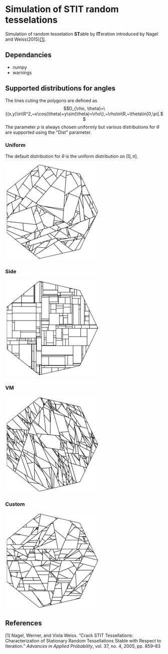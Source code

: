 # Simulation of STIT random tesselations

Simulation of random tesselation **ST**able by **IT**eration introduced by Nagel and Weiss(2015)[[1]](#1). 

## Dependancies

- numpy
- warnings

## Supported distributions for angles

The lines cuting the polygons are defined as
$$D_{\rho, \theta}=\{(x,y)\in\R^2,~x\cos(\theta)+y\sin(\theta)=\rho\},~\rho\in\R,~\theta\in[0,\pi[.$$
The parameter $\rho$ is always chosen uniformly but various distributions for $\theta$ are supported using the "Dist" parameter.

### Uniform

The default distribution for $\theta$ is the uniform distribution on $[0, \pi]$.

<img src="Example pictures/Example.png" alt="" width="300px"/>

### Side

<img src="Example pictures/Example2.png" alt="" width="300px"/>

### VM

<img src="Example pictures/Example3.png" alt="" width="300px"/>

### Custom

<img src="Example pictures/Example4.png" alt="" width="300px"/>

## References
<a id="1">[1]</a> 
Nagel, Werner, and Viola Weiss. “Crack STIT Tessellations: Characterization of Stationary Random Tessellations Stable with Respect to Iteration.” _Advances in Applied Probability_, vol. 37, no. 4, 2005, pp. 859–83
